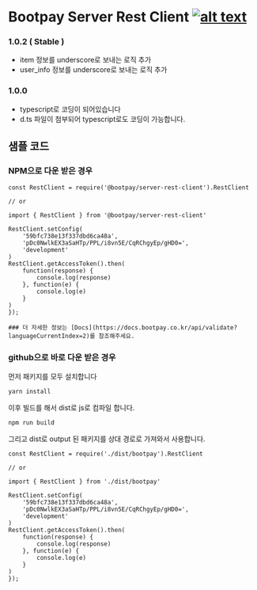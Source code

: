 # Bootpay Server Rest Client [![alt text](https://cdn.bootpay.co.kr/icon/npm.svg)](https://www.npmjs.com/package/@bootpay/server-rest-client)

### 1.0.2 ( Stable )
* item 정보를 underscore로 보내는 로직 추가
* user_info 정보를 underscore로 보내는 로직 추가 

### 1.0.0 
* typescript로 코딩이 되어있습니다
* d.ts 파일이 첨부되어 typescript로도 코딩이 가능합니다.

## 샘플 코드 
### NPM으로 다운 받은 경우
```nodejs 
const RestClient = require('@bootpay/server-rest-client').RestClient

// or

import { RestClient } from '@bootpay/server-rest-client'

RestClient.setConfig(
    '59bfc738e13f337dbd6ca48a',
    'pDc0NwlkEX3aSaHTp/PPL/i8vn5E/CqRChgyEp/gHD0=',
    'development'
)
RestClient.getAccessToken().then(
    function(response) {
        console.log(response)
    }, function(e) {
        console.log(e)
    }
)
});

### 더 자세한 정보는 [Docs](https://docs.bootpay.co.kr/api/validate?languageCurrentIndex=2)를 참조해주세요. 
```
### github으로 바로 다운 받은 경우

먼저 패키지를 모두 설치합니다
```bash
yarn install 
```

이후 빌드를 해서 dist로 js로 컴파일 합니다.
```bash
npm run build
```

그리고 dist로 output 된 패키지를 상대 경로로 가져와서 사용합니다.
```nodejs 
const RestClient = require('./dist/bootpay').RestClient

// or

import { RestClient } from './dist/bootpay'

RestClient.setConfig(
    '59bfc738e13f337dbd6ca48a',
    'pDc0NwlkEX3aSaHTp/PPL/i8vn5E/CqRChgyEp/gHD0=',
    'development'
)
RestClient.getAccessToken().then(
    function(response) {
        console.log(response)
    }, function(e) {
        console.log(e)
    }
)
});